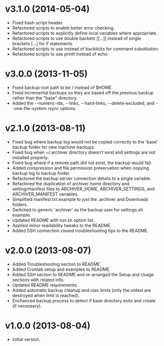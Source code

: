 # v3.1.0 (2014-05-04)

- Fixed bash script header.
- Refactored scripts to enable better error checking.
- Refactored scripts to explicitly define local variables where appropriate.
- Refactored scripts to use double backets [[...]] instead of single brackets [...] for if statements.
- Refactored scripts to use  instead of backticks  for command substitution.
- Refactored scripts to use printf instead of echo.

# v3.0.0 (2013-11-05)

- Fixed backup root path to be / instead of $HOME.
- Fixed incremental backups so they are based off the previous backup rather than the "base" directory.
- Added the --numeric-ids, --links, --hard-links, --delete-excluded, and --one-file-system rsync options.

# v2.1.0 (2013-08-11)

- Fixed bug where backup log would not be copied correctly to the 'base' backup folder for new machine backups.
- Fixed bug when ~/.archiver directory doesn't exist and settings are not installed properly.
- Fixed bug where if a remote path did not exist, the backup would fail.
- Added compression and file permission preservation when copying backup log to backup folder.
- Refactored the backup server connection details to a single variable.
- Refactored the duplication of archiver home directory and setting/manifest files to ARCHIVER_HOME, ARCHIVER_SETTINGS,
  and ARCHIVER_MANIFEST variables.
- Simplified manifest.txt.example to just the .archiver and Downloads folders.
- Switched to generic 'archiver' as the backup user for settings.sh example.
- Updated README with run.sh option list.
- Applied minor readability tweaks to the README.
- Added SSH connection closed troubleshooting tips to the README.

# v2.0.0 (2013-08-07)

- Added Troubleshooting section to README.
- Added Crontab setup and examples to README.
- Added SSH section to README and re-arranged the Setup and Usage sections with related info.
- Updated README requirements.
- Added automatic backup cleanup and max limits (only the oldest are destroyed when limit is reached).
- Enchanced backup process to detect if base directory exits and create (if necessary).

# v1.0.0 (2013-08-04)

- Initial version.
